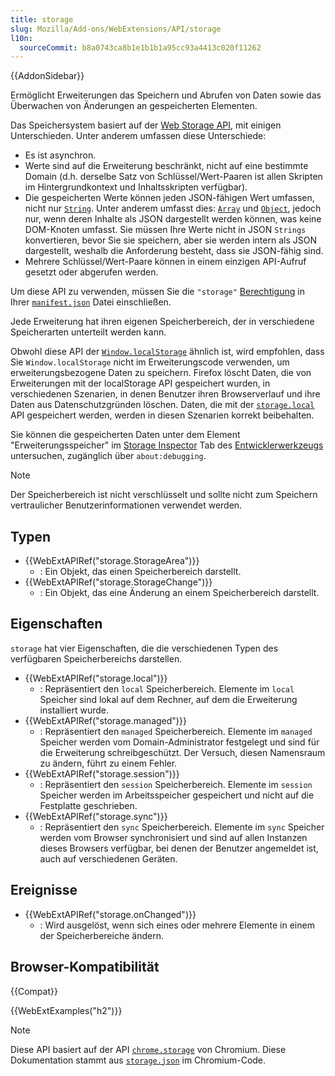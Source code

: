 ```yaml
---
title: storage
slug: Mozilla/Add-ons/WebExtensions/API/storage
l10n:
  sourceCommit: b8a0743ca8b1e1b1b1a95cc93a4413c020f11262
---
```


{{AddonSidebar}}

Ermöglicht Erweiterungen das Speichern und Abrufen von Daten sowie das Überwachen von Änderungen an gespeicherten Elementen.

Das Speichersystem basiert auf der [Web Storage API](/de/docs/Web/API/Web_Storage_API), mit einigen Unterschieden. Unter anderem umfassen diese Unterschiede:

- Es ist asynchron.
- Werte sind auf die Erweiterung beschränkt, nicht auf eine bestimmte Domain (d.h. derselbe Satz von Schlüssel/Wert-Paaren ist allen Skripten im Hintergrundkontext und Inhaltsskripten verfügbar).
- Die gespeicherten Werte können jeden JSON-fähigen Wert umfassen, nicht nur [`String`](/de/docs/Web/JavaScript/Reference/Global_Objects/String). Unter anderem umfasst dies: [`Array`](/de/docs/Web/JavaScript/Reference/Global_Objects/Array) und [`Object`](/de/docs/Web/JavaScript/Reference/Global_Objects/Object), jedoch nur, wenn deren Inhalte als JSON dargestellt werden können, was keine DOM-Knoten umfasst. Sie müssen Ihre Werte nicht in JSON `Strings` konvertieren, bevor Sie sie speichern, aber sie werden intern als JSON dargestellt, weshalb die Anforderung besteht, dass sie JSON-fähig sind.
- Mehrere Schlüssel/Wert-Paare können in einem einzigen API-Aufruf gesetzt oder abgerufen werden.

Um diese API zu verwenden, müssen Sie die `"storage"` [Berechtigung](/de/docs/Mozilla/Add-ons/WebExtensions/manifest.json/permissions) in Ihrer [`manifest.json`](/de/docs/Mozilla/Add-ons/WebExtensions/manifest.json) Datei einschließen.

Jede Erweiterung hat ihren eigenen Speicherbereich, der in verschiedene Speicherarten unterteilt werden kann.

Obwohl diese API der [`Window.localStorage`](/de/docs/Web/API/Window/localStorage) ähnlich ist, wird empfohlen, dass Sie `Window.localStorage` nicht im Erweiterungscode verwenden, um erweiterungsbezogene Daten zu speichern. Firefox löscht Daten, die von Erweiterungen mit der localStorage API gespeichert wurden, in verschiedenen Szenarien, in denen Benutzer ihren Browserverlauf und ihre Daten aus Datenschutzgründen löschen. Daten, die mit der [`storage.local`](/de/docs/Mozilla/Add-ons/WebExtensions/API/storage/local) API gespeichert werden, werden in diesen Szenarien korrekt beibehalten.

Sie können die gespeicherten Daten unter dem Element "Erweiterungsspeicher" im [Storage Inspector](https://firefox-source-docs.mozilla.org/devtools-user/storage_inspector/index.html) Tab des [Entwicklerwerkzeugs](https://extensionworkshop.com/documentation/develop/debugging/) untersuchen, zugänglich über `about:debugging`.

> [!NOTE]
> Der Speicherbereich ist nicht verschlüsselt und sollte nicht zum Speichern vertraulicher Benutzerinformationen verwendet werden.

## Typen

- {{WebExtAPIRef("storage.StorageArea")}}
  - : Ein Objekt, das einen Speicherbereich darstellt.
- {{WebExtAPIRef("storage.StorageChange")}}
  - : Ein Objekt, das eine Änderung an einem Speicherbereich darstellt.

## Eigenschaften

`storage` hat vier Eigenschaften, die die verschiedenen Typen des verfügbaren Speicherbereichs darstellen.

- {{WebExtAPIRef("storage.local")}}
  - : Repräsentiert den `local` Speicherbereich. Elemente im `local` Speicher sind lokal auf dem Rechner, auf dem die Erweiterung installiert wurde.
- {{WebExtAPIRef("storage.managed")}}
  - : Repräsentiert den `managed` Speicherbereich. Elemente im `managed` Speicher werden vom Domain-Administrator festgelegt und sind für die Erweiterung schreibgeschützt. Der Versuch, diesen Namensraum zu ändern, führt zu einem Fehler.
- {{WebExtAPIRef("storage.session")}}
  - : Repräsentiert den `session` Speicherbereich. Elemente im `session` Speicher werden im Arbeitsspeicher gespeichert und nicht auf die Festplatte geschrieben.
- {{WebExtAPIRef("storage.sync")}}
  - : Repräsentiert den `sync` Speicherbereich. Elemente im `sync` Speicher werden vom Browser synchronisiert und sind auf allen Instanzen dieses Browsers verfügbar, bei denen der Benutzer angemeldet ist, auch auf verschiedenen Geräten.

## Ereignisse

- {{WebExtAPIRef("storage.onChanged")}}
  - : Wird ausgelöst, wenn sich eines oder mehrere Elemente in einem der Speicherbereiche ändern.

## Browser-Kompatibilität

{{Compat}}

{{WebExtExamples("h2")}}

> [!NOTE]
> Diese API basiert auf der API [`chrome.storage`](https://developer.chrome.com/docs/extensions/reference/api/storage) von Chromium. Diese Dokumentation stammt aus [`storage.json`](https://chromium.googlesource.com/chromium/src/+/master/extensions/common/api/storage.json) im Chromium-Code.
